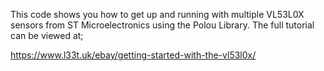 This code shows you how to get up and running with multiple VL53L0X sensors from ST Microelectronics using the Polou Library. The full tutorial can be viewed at;

https://www.l33t.uk/ebay/getting-started-with-the-vl53l0x/
